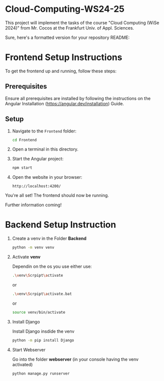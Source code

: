 # Cloud-Computing-WS24-25

This project will implement the tasks of the course "Cloud Computing (WiSe 2024)" from Mr. Cocos at the Frankfurt Univ. of Appl. Sciences.

Sure, here's a formatted version for your repository README:

# Frontend Setup Instructions

To get the frontend up and running, follow these steps:

## Prerequisites

Ensure all prerequisites are installed by following the instructions on the Angular Installation (https://angular.dev/installation) Guide.

## Setup

1. Navigate to the `Frontend` folder:
   ```sh
   cd Frontend
   ```

2. Open a terminal in this directory.

3. Start the Angular project:
   ```sh
   npm start
   ```

4. Open the website in your browser:
   ```
   http://localhost:4200/
   ```

You're all set! The frontend should now be running.

Further information coming!

# Backend Setup Instruction

1. Create a venv in the Folder **Backend**

   ```sh
   python -m venv venv
   ```

2. Activate **venv**

   Dependin on the os you use either use:

   ```sh
   .\venv\Scrpipt\activate 
   ```

   or

   ```sh
   .\venv\Scrpipt\activate.bat 
   ```

   or

   ```sh
   source venv/bin/activate
   ```

3. Install Django

   Install Django insdide the venv

   ```sh
   python -m pip install Django
   ```

4. Start Webserver

   Go into the folder **webserver** (in your console having the venv activated)
   ```sh
   python manage.py runserver
   ```